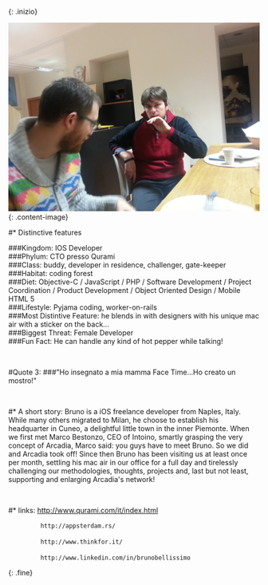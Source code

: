 <!-- Questo è un test Questo è un test 
Questo è un test Questo è un test 
Questo è un test Questo è un test 
Questo è un test Questo è un test 
Questo è un test Questo è un test  -->
{: .inizio}


![elena](images/buno.jpg)
{: .content-image}


#* Distinctive features 

###Kingdom: IOS Developer<br />
###Phylum: CTO presso Qurami<br />
###Class: buddy, developer in residence, challenger, gate-keeper <br />
###Habitat: coding forest<br />
###Diet: Objective-C / JavaScript / PHP / Software Development / Project Coordination / Product Development / Object Oriented Design / Mobile HTML 5<br />
###Lifestyle: Pyjama coding, worker-on-rails<br />
###Most Distintive Feature: he blends in with designers with his unique mac air with a sticker on the back...<br />
###Biggest Threat: Female Developer<br />
###Fun Fact: He can handle any kind of hot pepper while talking!

<br />

#Quote 3:
###"Ho insegnato a mia mamma Face Time...Ho creato un mostro!"

<br />

#* A short story: 
 Bruno is a iOS freelance developer from Naples, Italy. While many others migrated to Milan, he choose to establish his headquarter in Cuneo, a delightful little town in the inner Piemonte. When we first met Marco Bestonzo, CEO of Intoino, smartly grasping the very concept of Arcadia, Marco said: you guys have to meet Bruno. So we did and Arcadia took off! Since then Bruno has been visiting us at least once per month, settling his mac air in our office for a full day and tirelessly challenging our methodologies, thoughts, projects and, last but not least, supporting and enlarging Arcadia's network!
 
<br />

#* links:
             http://www.qurami.com/it/index.html
             
             http://appsterdam.rs/

             http://www.thinkfor.it/
            
             http://www.linkedin.com/in/brunobellissimo
{: .fine}


